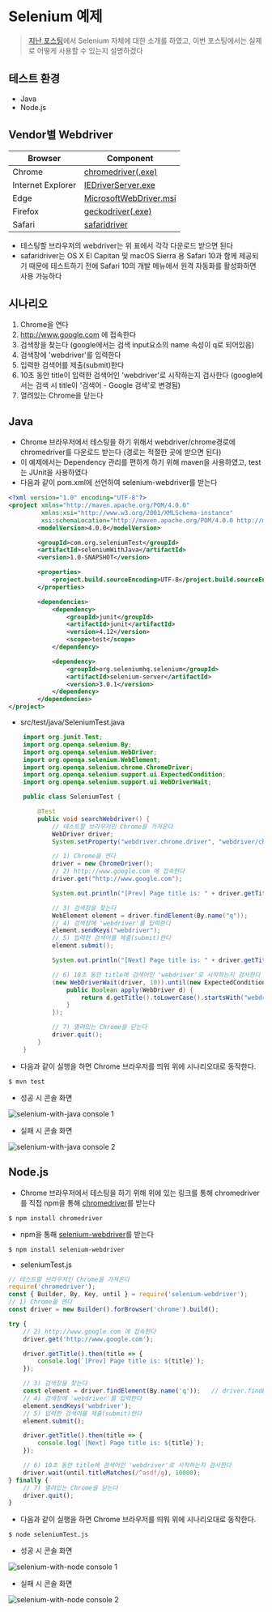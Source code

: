 # Selenium 예제
> [지난 포스팅](https://github.com/pinkstarfish/pinkstarfish.github.io/blob/master/posts/testing/2018/01/10/what-is-selenium-webdriver.md)에서 Selenium 자체에 대한 소개를 하였고, 이번 포스팅에서는 실제로 어떻게 사용할 수 있는지 설명하겠다

## 테스트 환경
* Java
* Node.js

## Vendor별 Webdriver
|Browser|Component|
|-------|---------|
|Chrome|[chromedriver(.exe)](http://chromedriver.storage.googleapis.com/index.html)|
|Internet Explorer|[IEDriverServer.exe](http://selenium-release.storage.googleapis.com/index.html)|
|Edge|[MicrosoftWebDriver.msi](https://developer.microsoft.com/en-us/microsoft-edge/tools/webdriver/)|
|Firefox|[geckodriver(.exe)](https://github.com/mozilla/geckodriver/releases/)|
|Safari|[safaridriver](https://developer.apple.com/library/content/releasenotes/General/WhatsNewInSafari/Articles/Safari_10_0.html#//apple_ref/doc/uid/TP40014305-CH11-DontLinkElementID_28)|

* 테스팅할 브라우저의 webdriver는 위 표에서 각각 다운로드 받으면 된다
* safaridriver는 OS X El Capitan 및 macOS Sierra 용 Safari 10과 함께 제공되기 때문에 테스트하기 전에 Safari 10의 개발 메뉴에서 원격 자동화를 활성화하면 사용 가능하다

## 시나리오
1. Chrome을 연다
1. http://www.google.com 에 접속한다
1. 검색창을 찾는다 (google에서는 검색 input요소의 name 속성이 q로 되어있음)
1. 검색창에 'webdriver'를 입력한다
1. 입력한 검색어를 제출(submit)한다
1. 10초 동안 title이 입력한 검색어인 'webdriver'로 시작하는지 검사한다 (google에서는 검색 시 title이 '검색어 - Google 검색'로 변경됨)
1. 열려있는 Chrome을 닫는다

## Java
* Chrome 브라우저에서 테스팅을 하기 위해서 webdriver/chrome경로에 chromedriver를 다운로드 받는다 (경로는 적절한 곳에 받으면 된다)
* 이 예제에서는 Dependency 관리를 편하게 하기 위해 maven을 사용하였고, test는 JUnit을 사용하였다
* 다음과 같이 pom.xml에 선언하여 selenium-webdriver를 받는다
```xml
<?xml version="1.0" encoding="UTF-8"?>
<project xmlns="http://maven.apache.org/POM/4.0.0"
         xmlns:xsi="http://www.w3.org/2001/XMLSchema-instance"
         xsi:schemaLocation="http://maven.apache.org/POM/4.0.0 http://maven.apache.org/xsd/maven-4.0.0.xsd">
        <modelVersion>4.0.0</modelVersion>

        <groupId>com.org.seleniumTest</groupId>
        <artifactId>seleniumWithJava</artifactId>
        <version>1.0-SNAPSHOT</version>

        <properties>
            <project.build.sourceEncoding>UTF-8</project.build.sourceEncoding>
        </properties>

        <dependencies>
            <dependency>
                <groupId>junit</groupId>
                <artifactId>junit</artifactId>
                <version>4.12</version>
                <scope>test</scope>
            </dependency>

            <dependency>
                <groupId>org.seleniumhq.selenium</groupId>
                <artifactId>selenium-server</artifactId>
                <version>3.0.1</version>
            </dependency>
        </dependencies>
</project>
```
* src/test/java/SeleniumTest.java
```java
    import org.junit.Test;
    import org.openqa.selenium.By;
    import org.openqa.selenium.WebDriver;
    import org.openqa.selenium.WebElement;
    import org.openqa.selenium.chrome.ChromeDriver;
    import org.openqa.selenium.support.ui.ExpectedCondition;
    import org.openqa.selenium.support.ui.WebDriverWait;

    public class SeleniumTest {

        @Test
        public void searchWebdriver() {
            // 테스트할 브라우저인 Chrome을 가져온다
            WebDriver driver;
            System.setProperty("webdriver.chrome.driver", "webdriver/chrome/chromedriver");

            // 1) Chrome을 연다
            driver = new ChromeDriver();
            // 2) http://www.google.com 에 접속한다
            driver.get("http://www.google.com");

            System.out.println("[Prev] Page title is: " + driver.getTitle());

            // 3) 검색창을 찾는다
            WebElement element = driver.findElement(By.name("q"));
            // 4) 검색창에 'webdriver'를 입력한다
            element.sendKeys("webdriver");
            // 5) 입력한 검색어를 제출(submit)한다
            element.submit();

            System.out.println("[Next] Page title is: " + driver.getTitle());

            // 6) 10초 동안 title에 검색어인 'webdriver'로 시작하는지 검사한다
            (new WebDriverWait(driver, 10)).until(new ExpectedCondition<Boolean>() {
                public Boolean apply(WebDriver d) {
                    return d.getTitle().toLowerCase().startsWith("webdriver");
                }
            });

            // 7) 열려있는 Chrome을 닫는다
            driver.quit();
        }
    }
```
* 다음과 같이 실행을 하면 Chrome 브라우저를 띄워 위에 시나리오대로 동작한다.
```
$ mvn test
```
* 성공 시 콘솔 화면

![selenium-with-java console 1](https://pinkstarfish.github.io/img/testing/selenium-with-java.1.png)

* 실패 시 콘솔 화면

![selenium-with-java console 2](https://pinkstarfish.github.io/img/testing/selenium-with-java.2.png)


## Node.js
* Chrome 브라우저에서 테스팅을 하기 위해 위에 있는 링크를 통해 chromedriver를 직접 npm을 통해 [chromedriver](https://www.npmjs.com/package/chromedriver)를 받는다
```
$ npm install chromedriver
```
* npm을 통해 [selenium-webdriver](https://www.npmjs.com/package/selenium-webdriver)를 받는다
```
$ npm install selenium-webdriver
```
* seleniumTest.js
```javascript
// 테스트할 브라우저인 Chrome을 가져온다
require('chromedriver');
const { Builder, By, Key, until } = require('selenium-webdriver');
// 1) Chrome을 연다
const driver = new Builder().forBrowser('chrome').build();

try {
    // 2) http://www.google.com 에 접속한다
    driver.get('http://www.google.com');

    driver.getTitle().then(title => {
        console.log(`[Prev] Page title is: ${title}`);
    });

    // 3) 검색창을 찾는다
    const element = driver.findElement(By.name('q'));   // driver.findElement(By.name('q')).sendKeys('webdriver', Key.RETURN); 와 동일
    // 4) 검색창에 'webdriver'를 입력한다
    element.sendKeys('webdriver');
    // 5) 입력한 검색어를 제출(submit)한다
    element.submit();

    driver.getTitle().then(title => {
        console.log(`[Next] Page title is: ${title}`);
    });

    // 6) 10초 동안 title에 검색어인 'webdriver'로 시작하는지 검사한다
    driver.wait(until.titleMatches(/^asdf/g), 10000);
} finally {
    // 7) 열려있는 Chrome을 닫는다
    driver.quit();
}
```
* 다음과 같이 실행을 하면 Chrome 브라우저를 띄워 위에 시나리오대로 동작한다.
```
$ node seleniumTest.js
```
* 성공 시 콘솔 화면

![selenium-with-node console 1](https://pinkstarfish.github.io/img/testing/selenium-with-node.1.png)

* 실패 시 콘솔 화면

![selenium-with-node console 2](https://pinkstarfish.github.io/img/testing/selenium-with-node.2.png)

